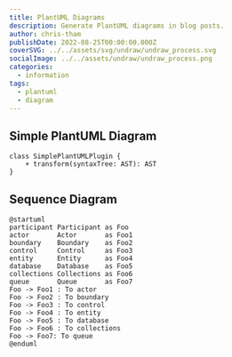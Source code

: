 ```yaml
---
title: PlantUML Diagrams
description: Generate PlantUML diagrams in blog posts.
author: chris-tham
publishDate: 2022-08-25T00:00:00.000Z
coverSVG: ../../assets/svg/undraw/undraw_process.svg
socialImage: ../../assets/undraw/undraw_process.png
categories:
  - information
tags:
  - plantuml
  - diagram
---
```


## Simple PlantUML Diagram

```plantuml Simple Example
class SimplePlantUMLPlugin {
    + transform(syntaxTree: AST): AST
}
```

## Sequence Diagram

```plantuml Declaring participant
@startuml
participant Participant as Foo
actor       Actor       as Foo1
boundary    Boundary    as Foo2
control     Control     as Foo3
entity      Entity      as Foo4
database    Database    as Foo5
collections Collections as Foo6
queue       Queue       as Foo7
Foo -> Foo1 : To actor
Foo -> Foo2 : To boundary
Foo -> Foo3 : To control
Foo -> Foo4 : To entity
Foo -> Foo5 : To database
Foo -> Foo6 : To collections
Foo -> Foo7: To queue
@enduml
```
